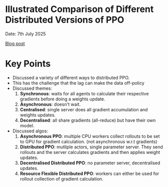 # Illustrated Comparison of Different Distributed Versions of PPO

Date: 7th July 2025

[Blog post](https://medium.com/@maxbrenner-ai/illustrated-comparison-of-different-distributed-versions-of-ppo-18602d27c657)

# Key Points
* Discussed a variety of different ways to distributed PPO.
* This has the challenge that the lag can make the data off-policy
* Discussed themes:
  1. **Synchronous**: waits for all agents to calculate their respective gradients before doing a weights update.
  2. **Asynchronous**: doesn't wait.
  3. **Centralised**: single server does all gradient accumulation and weights updates.
  4. **Decentralised**: all share gradients (all-reduce) but have their own model.
* Discussed algos:
  1. **Asynchronous PPO**: multiple CPU workers collect rollouts to be set to GPU for gradient calculation. (not asynchronous w.r.t gradients)
  2. **Distributed PPO**: mutliple actors, single parameter server. They send rollouts and the server calculates gradients and then applies weight updates.
  3. **Decentralised Distributed PPO**: no parameter server, decentralised updates.
  4. **Resource Flexible Distributed PPO**: workers can either be used for rollout collection of gradient calculation.